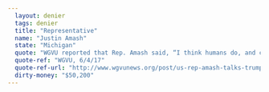 ```yaml
---
  layout: denier
  tags: denier
  title: "Representative"
  name: "Justin Amash"
  state: "Michigan"
  quote: "WGVU reported that Rep. Amash said, “I think humans do, and can impact the climate. The question then is to what extent and what do we do about it?”"
  quote-ref: "WGVU, 6/4/17"
  quote-ref-url: "http://www.wgvunews.org/post/us-rep-amash-talks-trump-withdrawal-paris-climate-change-accord"
  dirty-money: "$50,200"
---
```

